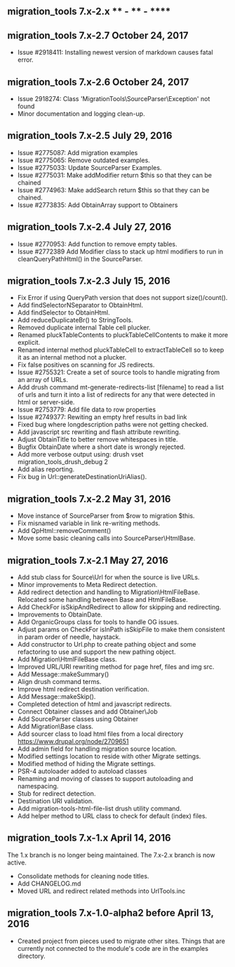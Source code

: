 migration_tools 7.x-2.x  ** - ** - ****
-----------------------------------------------



migration_tools 7.x-2.7  October 24, 2017
-----------------------------------------------
* Issue #2918411: Installing newest version of markdown causes fatal error.

migration_tools 7.x-2.6  October 24, 2017
-----------------------------------------------
* Issue 2918274: Class 'MigrationTools\SourceParser\Exception' not found
* Minor documentation and logging clean-up.


migration_tools 7.x-2.5  July 29, 2016
-----------------------------------------------
* Issue #2775087: Add migration examples
* Issue #2775065: Remove outdated examples.
* Issue #2775033: Update SourceParser Examples.
* Issue #2775031: Make addModifier return $this so that they can be chained
* Issue #2774963: Make addSearch return $this so that they can be chained.
* Issue #2773835: Add ObtainArray support to Obtainers


migration_tools 7.x-2.4  July 27, 2016
-----------------------------------------------
* Issue #2770953: Add function to remove empty tables.
* Issue #2772389 Add Modifier class to stack up html modifiers to run in cleanQueryPathHtml()
  in the SourceParser.


migration_tools 7.x-2.3  July 15, 2016
-----------------------------------------------
* Fix Error if using QueryPath version that does not support size()/count().
* Add findSelectorNSeparator to ObtainHtml.
* Add findSelector to ObtainHtml.
* Add reduceDuplicateBr() to StringTools.
* Removed duplicate internal Table cell plucker.
* Renamed pluckTableContents to pluckTableCellContents to make it more explicit.
* Renamed internal method pluckTableCell to extractTableCell so to keep it
  as an internal method not a plucker.
* Fix false positives on scanning for JS redirects.
* Issue #2755321: Create a set of source tools to handle migrating from an array of URLs.
* Add drush command mt-generate-redirects-list [filename] to read a list of urls
  and turn it into a list of redirects for any that were detected in html or
  server-side.
* Issue #2753779: Add file data to row properties
* Issue #2749377: Rewiting an empty href results in bad link
* Fixed bug where longdescription paths were not getting checked.
* Add javascript src rewriting and flash attribute rewriting.
* Adjust ObtainTitle to better remove whitespaces in title.
* Bugfix ObtainDate where a short date is wrongly rejected.
* Add more verbose output using: drush vset migration_tools_drush_debug 2
* Add alias reporting.
* Fix bug in Url::generateDestinationUriAlias().


migration_tools 7.x-2.2  May 31, 2016
-----------------------------------------------
* Move instance of SourceParser from $row to migration $this.
* Fix misnamed variable in link re-writing methods.
* Add QpHtml::removeComment()
* Move some basic cleaning calls into SourceParser\HtmlBase.


migration_tools 7.x-2.1  May 27, 2016
-----------------------------------------------
* Add stub class for Source\Url for when the source is live URLs.
* Minor improvements to Meta Redirect detection.
* Add redirect detection and handling to Migration\HtmlFileBase.
  Relocated some handling between Base and HtmlFileBase.
* Add CheckFor isSkipAndRedirect to allow for skipping and redirecting.
* Improvements to ObtainDate.
* Add OrganicGroups class for tools to handle OG issues.
* Adjust params on CheckFor isInPath isSkipFile to make them consistent in
  param order of needle, haystack.
* Add constructor to Url.php to create pathing object and some refactoring to
  use and support the new pathing object.
* Add Migration\HtmlFileBase class.
* Improved URL/URI rewriting method for page href, files and img src.
* Add Message::makeSummary()
* Align drush command terms.
* Improve html redirect destination verification.
* Add Message::makeSkip().
* Completed detection of html and javascript redirects.
* Connect Obtainer classes and add Obtainer\Job
* Add SourceParser classes using Obtainer
* Add Migration\Base class.
* Add sourcer class to load html files from a local directory
  https://www.drupal.org/node/2709651
* Add admin field for handling migration source location.
* Modified settings location to reside with other Migrate settings.
* Modified method of hiding the Migrate settings.
* PSR-4 autoloader added to autoload classes
* Renaming and moving of classes to support autoloading and namespacing.
* Stub for redirect detection.
* Destination URI validation.
* Add migration-tools-html-file-list drush utility command.
* Add helper method to URL class to check for default (index) files.

migration_tools 7.x-1.x  April 14, 2016
-----------------------------------------------
The 1.x branch is no longer being maintained.  The 7.x-2.x branch is now active.
* Consolidate methods for cleaning node titles.
* Add CHANGELOG.md
* Moved URL and redirect related methods into UrlTools.inc


migration_tools 7.x-1.0-alpha2  before April 13, 2016
-----------------------------------------------
* Created project from pieces used to migrate other sites.  Things that are
  currently not connected to the module's code are in the examples directory.
